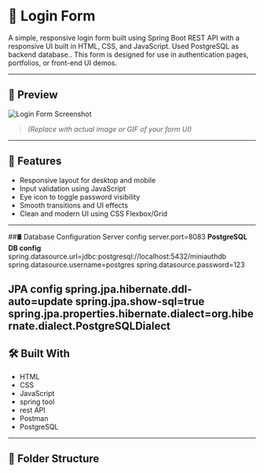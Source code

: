 # 🔐 Login Form

A simple, responsive login form built using Spring Boot REST API with a responsive UI built in HTML, CSS, and JavaScript. Used PostgreSQL as backend database.. This form is designed for use in authentication pages, portfolios, or front-end UI demos.

---

## 📸 Preview

![Login Form Screenshot](screenshot.png)

> *(Replace with actual image or GIF of your form UI)*

---

## 🚀 Features

- Responsive layout for desktop and mobile
- Input validation using JavaScript
- Eye icon to toggle password visibility
- Smooth transitions and UI effects
- Clean and modern UI using CSS Flexbox/Grid

---

##🛢️ Database Configuration
 Server config
server.port=8083
  **PostgreSQL DB config**
spring.datasource.url=jdbc:postgresql://localhost:5432/miniauthdb
spring.datasource.username=postgres
spring.datasource.password=123

 **JPA config**
spring.jpa.hibernate.ddl-auto=update
spring.jpa.show-sql=true
spring.jpa.properties.hibernate.dialect=org.hibernate.dialect.PostgreSQLDialect
-

## 🛠️ Built With

- HTML
- CSS
- JavaScript 
- spring tool
- rest API
- Postman
- PostgreSQL

---

## 📁 Folder Structure

